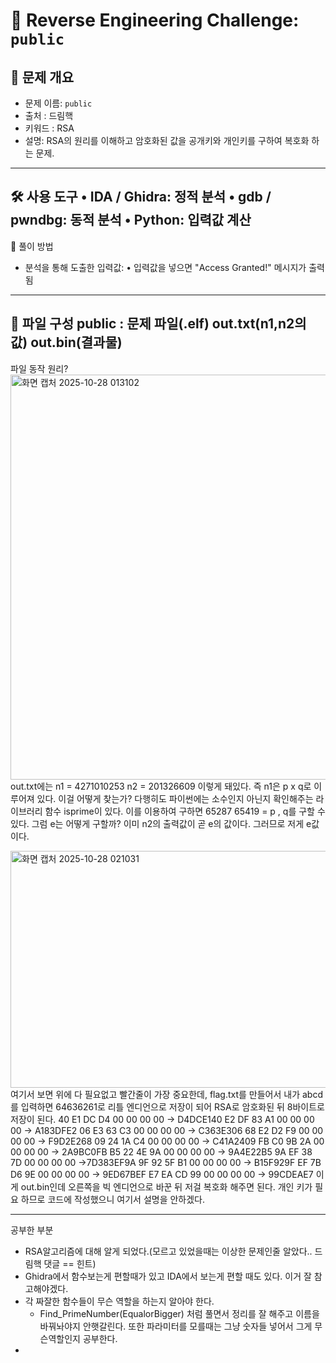 # 🧩 Reverse Engineering Challenge: `public`

## 📖 문제 개요

- 문제 이름: `public`
- 출처 : 드림핵
- 키워드 : RSA
- 설명: RSA의 원리를 이해하고 암호화된 값을 공개키와 개인키를 구하여 복호화 하는 문제.

------------------------------------------------------------------------------------
🛠️ 사용 도구
• 	IDA / Ghidra: 정적 분석
• 	gdb / pwndbg: 동적 분석
• 	Python: 입력값 계산
------------------------------------------------------------------------------------
🚀 풀이 방법

- 분석을 통해 도출한 입력값:
•	입력값을 넣으면 "Access Granted!" 메시지가 출력됨
------------------------------------------------------------------------------------
📁 파일 구성
public : 문제 파일(.elf)
out.txt(n1,n2의 값)
out.bin(결과물)
------------------------------------------------------------------------------------
파일 동작 원리?
<img width="678" height="648" alt="화면 캡처 2025-10-28 013102" src="https://github.com/user-attachments/assets/b9a0760a-06b6-4cd0-9064-3fb9188f23da" />
out.txt에는
n1 = 4271010253
n2 = 201326609
이렇게 돼있다. 즉 n1은 p x q로 이루어져 있다. 이걸 어떻게 찾는가?
다행히도 파이썬에는 소수인지 아닌지 확인해주는 라이브러리 함수 isprime이 있다.
이를 이용하여 구하면 65287 65419 = p , q를 구할 수 있다.
그럼 e는 어떻게 구할까? 이미 n2의 출력값이 곧 e의 값이다. 그러므로 저게 e값이다.

<img width="625" height="379" alt="화면 캡처 2025-10-28 021031" src="https://github.com/user-attachments/assets/72a2fc6c-dcda-4adb-92b7-b6b94e0c07b6" />
여기서 보면 위에 다 필요없고 빨간줄이 가장 중요한데, flag.txt를 만들어서 내가 abcd를 입력하면 64636261로 리틀 엔디언으로 저장이 되어 RSA로 암호화된 뒤 8바이트로 저장이 된다.
40 E1 DC D4 00 00 00 00 -> D4DCE140 
E2 DF 83 A1 00 00 00 00  -> A183DFE2
06 E3 63 C3 00 00 00 00  -> C363E306
68 E2 D2 F9 00 00 00 00 -> F9D2E268
09 24 1A C4 00 00 00 00  -> C41A2409
FB C0 9B 2A 00 00 00 00 -> 2A9BC0FB
B5 22 4E 9A 00 00 00 00 -> 9A4E22B5
9A EF 38 7D 00 00 00 00 ->7D383EF9A
9F 92 5F B1 00 00 00 00 -> B15F929F
EF 7B D6 9E 00 00 00 00 -> 9ED67BEF
E7 EA CD 99 00 00 00 00 -> 99CDEAE7
이게 out.bin인데 오른쪽을 빅 엔디언으로 바꾼 뒤 저걸 복호화 해주면 된다.
개인 키가 필요 하므로 코드에 작성했으니 여기서 설명을 안하겠다.


----------------------------------------------------------------------------------------
공부한 부분 
- RSA알고리즘에 대해 알게 되었다.(모르고 있었을때는 이상한 문제인줄 알았다.. 드림핵 댓글 == 힌트)
- Ghidra에서 함수보는게 편할때가 있고 IDA에서 보는게 편할 때도 있다. 이거 잘 참고해야겠다.
- 각 짜잘한 함수들이 무슨 역할을 하는지 알아야 한다.
  + Find_PrimeNumber(EqualorBigger) 처럼 풀면서 정리를 잘 해주고 이름을 바꿔놔야지 안햇갈린다. 또한 파라미터를 모를때는 그냥 숫자들 넣어서 그게 무슨역할인지 공부한다.
-
